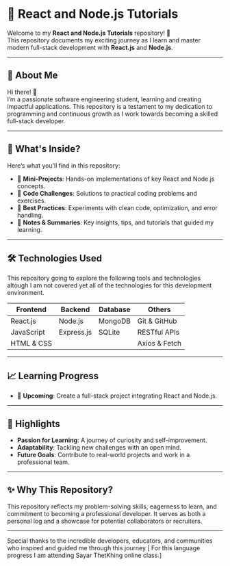 # 🌟 React and Node.js Tutorials

Welcome to my **React and Node.js Tutorials** repository! 🎉  
This repository documents my exciting journey as I learn and master modern full-stack development with **React.js** and **Node.js**.

---

## 📝 About Me

Hi there! 👋  
I’m a passionate software engineering student, learning and creating impactful applications. This repository is a testament to my dedication to programming and continuous growth as I work towards becoming a skilled full-stack developer.

---

## 📂 What's Inside?

Here’s what you’ll find in this repository:

- 🔨 **Mini-Projects**: Hands-on implementations of key React and Node.js concepts.
- 🎯 **Code Challenges**: Solutions to practical coding problems and exercises.
- 🧩 **Best Practices**: Experiments with clean code, optimization, and error handling.
- 📖 **Notes & Summaries**: Key insights, tips, and tutorials that guided my learning.

---

## 🛠️ Technologies Used

This repository going to explore the following tools and technologies altough I am not covered yet all of the technologies for this development environment. 

| Frontend      | Backend      | Database | Others           |
|---------------|--------------|----------|------------------|
| React.js      | Node.js      | MongoDB  | Git & GitHub     |
| JavaScript    | Express.js   | SQLite   | RESTful APIs     |
| HTML & CSS    |              |          | Axios & Fetch    |

---

## 📈 Learning Progress




- 🚀 **Upcoming**: Create a full-stack project integrating React and Node.js.  

---

## 🌟 Highlights

- **Passion for Learning**: A journey of curiosity and self-improvement.
- **Adaptability**: Tackling new challenges with an open mind.
- **Future Goals**: Contribute to real-world projects and work in a professional team.

---

## ✨ Why This Repository?

This repository reflects my problem-solving skills, eagerness to learn, and commitment to becoming a professional developer. It serves as both a personal log and a showcase for potential collaborators or recruiters.

---

Special thanks to the incredible developers, educators, and communities who inspired and guided me through this journey [ For this language progress I am attending Sayar ThetKhing online class.]
